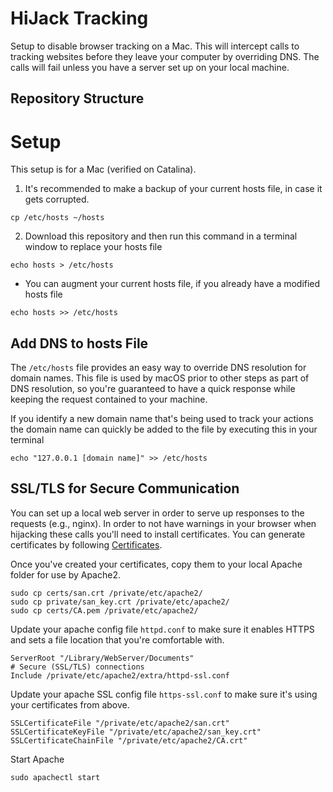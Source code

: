 # HiJack Tracking
Setup to disable browser tracking on a Mac.
This will intercept calls to tracking websites before they leave your computer by overriding DNS.
The calls will fail unless you have a server set up on your local machine. 

## Repository Structure

# Setup
This setup is for a Mac (verified on Catalina).

1. It's recommended to make a backup of your current hosts file, in case it gets corrupted.

```
cp /etc/hosts ~/hosts
```

2. Download this repository and then run this command in a terminal window to replace your hosts file

```
echo hosts > /etc/hosts
```

* You can augment your current hosts file, if you already have a modified hosts file

```
echo hosts >> /etc/hosts
```

## Add DNS to hosts File
The `/etc/hosts` file provides an easy way to override DNS resolution for domain names. This file is used by macOS prior to other steps as part of DNS resolution, so you're guaranteed to have a quick response while keeping the request contained to your machine.

If you identify a new domain name that's being used to track your actions the domain name can quickly be added to the file by executing this in your terminal

```
echo "127.0.0.1 [domain name]" >> /etc/hosts
```

## SSL/TLS for Secure Communication
You can set up a local web server in order to serve up responses to the requests (e.g., nginx). 
In order to not have warnings in your browser when hijacking these calls you'll need to install certificates.
You can generate certificates by following [Certificates](../../../certificates).

Once you've created your certificates, copy them to your local Apache folder for use by Apache2.

```
sudo cp certs/san.crt /private/etc/apache2/
sudo cp private/san_key.crt /private/etc/apache2/
sudo cp certs/CA.pem /private/etc/apache2/
```

Update your apache config file `httpd.conf` to make sure it enables HTTPS and sets a file location that you're comfortable with.
```
ServerRoot "/Library/WebServer/Documents"
# Secure (SSL/TLS) connections
Include /private/etc/apache2/extra/httpd-ssl.conf
```

Update your apache SSL config file `https-ssl.conf` to make sure it's using your certificates from above.
```
SSLCertificateFile "/private/etc/apache2/san.crt"
SSLCertificateKeyFile "/private/etc/apache2/san_key.crt"
SSLCertificateChainFile "/private/etc/apache2/CA.crt"
```

Start Apache
```
sudo apachectl start
```


